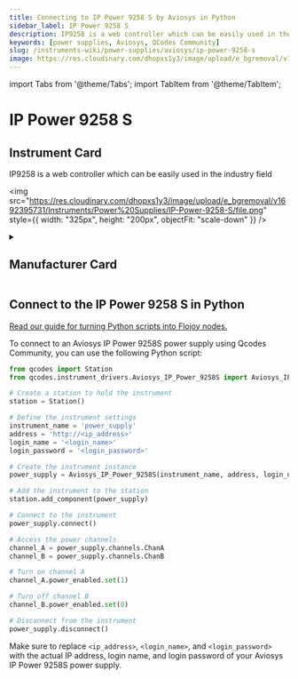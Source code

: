```yaml
---
title: Connecting to IP Power 9258 S by Aviosys in Python
sidebar_label: IP Power 9258 S
description: IP9258 is a web controller which can be easily used in the industry field
keywords: [power supplies, Aviosys, QCodes Community]
slug: /instruments-wiki/power-supplies/aviosys/ip-power-9258-s
image: https://res.cloudinary.com/dhopxs1y3/image/upload/e_bgremoval/v1692395731/Instruments/Power%20Supplies/IP-Power-9258-S/file.png
---
```


import Tabs from '@theme/Tabs';
import TabItem from '@theme/TabItem';

# IP Power 9258 S

## Instrument Card

<div className="flex">

<div>

IP9258 is a web controller which can be easily used in the industry field

</div>

<img src="https://res.cloudinary.com/dhopxs1y3/image/upload/e_bgremoval/v1692395731/Instruments/Power%20Supplies/IP-Power-9258-S/file.png" style={{ width: "325px", height: "200px", objectFit: "scale-down" }} />

</div>

<details>
<summary><h2>Manufacturer Card</h2></summary>

<img src="https://res.cloudinary.com/dhopxs1y3/image/upload/e_bgremoval/v1692126000/Instruments/Vendor%20Logos/Aviosys.png" style={{ width: "100%", height: "170px",objectFit: "scale-down" }} />

**Aviosys** IP POWER is a remote power management device that allows you to control power on/off and monitor power status of connected devices. <a href="https://www.aviosys.com/">Website</a>.

<ul>
  <li>Headquarters: Taiwan</li>
  <li>Yearly Revenue (millions, USD): 5.0</li>
</ul>
</details>

## Connect to the IP Power 9258 S in Python

[Read our guide for turning Python scripts into Flojoy nodes.](https://docs.flojoy.ai/custom-nodes/creating-custom-node/)
<Tabs>
<TabItem value="QCodes Community" label="QCodes Community">

To connect to an Aviosys IP Power 9258S power supply using Qcodes Community, you can use the following Python script:

```python
from qcodes import Station
from qcodes.instrument_drivers.Aviosys_IP_Power_9258S import Aviosys_IP_Power_9258S

# Create a station to hold the instrument
station = Station()

# Define the instrument settings
instrument_name = 'power_supply'
address = 'http://<ip_address>'
login_name = '<login_name>'
login_password = '<login_password>'

# Create the instrument instance
power_supply = Aviosys_IP_Power_9258S(instrument_name, address, login_name, login_password)

# Add the instrument to the station
station.add_component(power_supply)

# Connect to the instrument
power_supply.connect()

# Access the power channels
channel_A = power_supply.channels.ChanA
channel_B = power_supply.channels.ChanB

# Turn on channel A
channel_A.power_enabled.set(1)

# Turn off channel B
channel_B.power_enabled.set(0)

# Disconnect from the instrument
power_supply.disconnect()
```

Make sure to replace `<ip_address>`, `<login_name>`, and `<login_password>` with the actual IP address, login name, and login password of your Aviosys IP Power 9258S power supply.

</TabItem>
</Tabs>